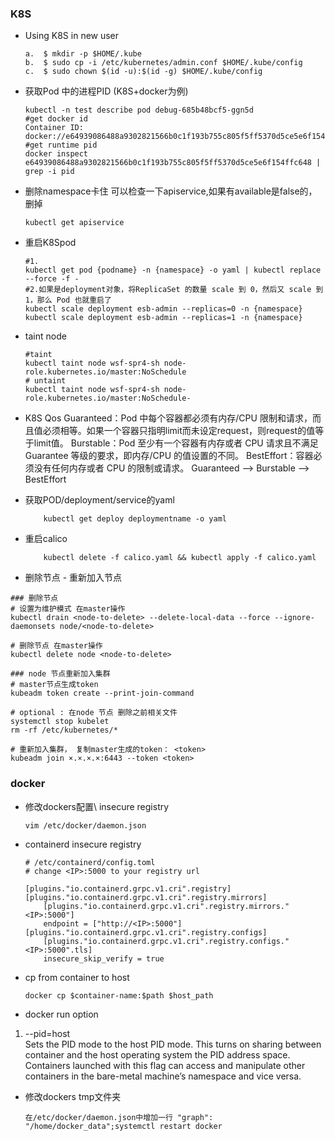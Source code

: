 ### K8S
- Using K8S in new user
    ```shell
    a.  $ mkdir -p $HOME/.kube
    b.  $ sudo cp -i /etc/kubernetes/admin.conf $HOME/.kube/config
    c.  $ sudo chown $(id -u):$(id -g) $HOME/.kube/config
    ```

- 获取Pod 中的进程PID (K8S+docker为例)
    ```shell
    kubectl -n test describe pod debug-685b48bcf5-ggn5d
    #get docker id
    Container ID:   docker://e64939086488a9302821566b0c1f193b755c805f5ff5370d5ce5e6f154ffc648 
    #get runtime pid
    docker inspect e64939086488a9302821566b0c1f193b755c805f5ff5370d5ce5e6f154ffc648 | grep -i pid
    ```

- 删除namespace卡住
可以检查一下apiservice,如果有available是false的，删掉
    ```shell
    kubectl get apiservice
    ```

- 重启K8Spod
    ```shell
    #1.
    kubectl get pod {podname} -n {namespace} -o yaml | kubectl replace --force -f -
    #2.如果是deployment对象，将ReplicaSet 的数量 scale 到 0，然后又 scale 到 1，那么 Pod 也就重启了
    kubectl scale deployment esb-admin --replicas=0 -n {namespace}
    kubectl scale deployment esb-admin --replicas=1 -n {namespace}
    ```
- taint node
    ```shell
    #taint
    kubectl taint node wsf-spr4-sh node-role.kubernetes.io/master:NoSchedule
    # untaint
    kubectl taint node wsf-spr4-sh node-role.kubernetes.io/master:NoSchedule-
    ```
- K8S Qos
    Guaranteed：Pod 中每个容器都必须有内存/CPU 限制和请求，而且值必须相等。如果一个容器只指明limit而未设定request，则request的值等于limit值。
    Burstable：Pod 至少有一个容器有内存或者 CPU 请求且不满足 Guarantee 等级的要求，即内存/CPU 的值设置的不同。
    BestEffort：容器必须没有任何内存或者 CPU 的限制或请求。
    Guaranteed --> Burstable --> BestEffort

- 获取POD/deployment/service的yaml
    ```shell
        kubectl get deploy deploymentname -o yaml 
    ```

- 重启calico
    ```shell
        kubectl delete -f calico.yaml && kubectl apply -f calico.yaml 
    ```

- 删除节点 - 重新加入节点
```shell 
### 删除节点
# 设置为维护模式 在master操作
kubectl drain <node-to-delete> --delete-local-data --force --ignore-daemonsets node/<node-to-delete>

# 删除节点 在master操作
kubectl delete node <node-to-delete>

### node 节点重新加入集群
# master节点生成token
kubeadm token create --print-join-command

# optional : 在node 节点 删除之前相关文件
systemctl stop kubelet
rm -rf /etc/kubernetes/*

# 重新加入集群， 复制master生成的token： <token>
kubeadm join ×.×.×.×:6443 --token <token>
```
### docker

- 修改dockers配置\ insecure registry
    ```shell
    vim /etc/docker/daemon.json
    ```
- containerd insecure registry
    ``` shell
    # /etc/containerd/config.toml
    # change <IP>:5000 to your registry url

    [plugins."io.containerd.grpc.v1.cri".registry]
    [plugins."io.containerd.grpc.v1.cri".registry.mirrors]
        [plugins."io.containerd.grpc.v1.cri".registry.mirrors."<IP>:5000"]
        endpoint = ["http://<IP>:5000"]
    [plugins."io.containerd.grpc.v1.cri".registry.configs]
        [plugins."io.containerd.grpc.v1.cri".registry.configs."<IP>:5000".tls]
        insecure_skip_verify = true
    ```      
- cp from container to host
    ```shell
    docker cp $container-name:$path $host_path
    ```
- docker run option
1. --pid=host  
Sets the PID mode to the host PID mode. This turns on sharing between container and the host operating system the PID address space. Containers launched with this flag can access and manipulate other containers in the bare-metal machine’s namespace and vice versa.

- 修改dockers tmp文件夹
    ```shell 
    在/etc/docker/daemon.json中增加一行 "graph": "/home/docker_data";systemctl restart docker
    ```